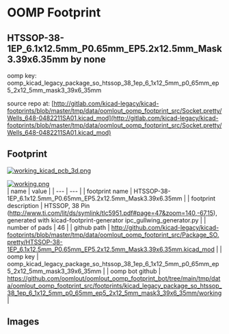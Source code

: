 # OOMP Footprint  
## HTSSOP-38-1EP_6.1x12.5mm_P0.65mm_EP5.2x12.5mm_Mask3.39x6.35mm  by none  
  
oomp key: oomp_kicad_legacy_package_so_htssop_38_1ep_6_1x12_5mm_p0_65mm_ep5_2x12_5mm_mask3_39x6_35mm  
  
source repo at: [http://gitlab.com/kicad-legacy/kicad-footprints/blob/master/tmp/data/oomlout_oomp_footprint_src/Socket.pretty/Wells_648-0482211SA01.kicad_mod](http://gitlab.com/kicad-legacy/kicad-footprints/blob/master/tmp/data/oomlout_oomp_footprint_src/Socket.pretty/Wells_648-0482211SA01.kicad_mod)  
## Footprint  
  
[![working_kicad_pcb_3d.png](working_kicad_pcb_3d_600.png)](working_kicad_pcb_3d.png)  
  
[![working.png](working_600.png)](working.png)  
| name | value | 
| --- | --- | 
| footprint name | HTSSOP-38-1EP_6.1x12.5mm_P0.65mm_EP5.2x12.5mm_Mask3.39x6.35mm | 
| footprint description | HTSSOP, 38 Pin (http://www.ti.com/lit/ds/symlink/tlc5951.pdf#page=47&zoom=140,-67,15), generated with kicad-footprint-generator ipc_gullwing_generator.py | 
| number of pads | 46 | 
| github path | http://github.com/kicad-legacy/kicad-footprints/blob/master/tmp/data/oomlout_oomp_footprint_src/Package_SO.pretty/HTSSOP-38-1EP_6.1x12.5mm_P0.65mm_EP5.2x12.5mm_Mask3.39x6.35mm.kicad_mod | 
| oomp key | oomp_kicad_legacy_package_so_htssop_38_1ep_6_1x12_5mm_p0_65mm_ep5_2x12_5mm_mask3_39x6_35mm | 
| oomp bot github | https://github.com/oomlout/oomlout_oomp_footprint_bot/tree/main/tmp/data/oomlout_oomp_footprint_src/footprints/kicad_legacy_package_so_htssop_38_1ep_6_1x12_5mm_p0_65mm_ep5_2x12_5mm_mask3_39x6_35mm/working | 
## Images  
